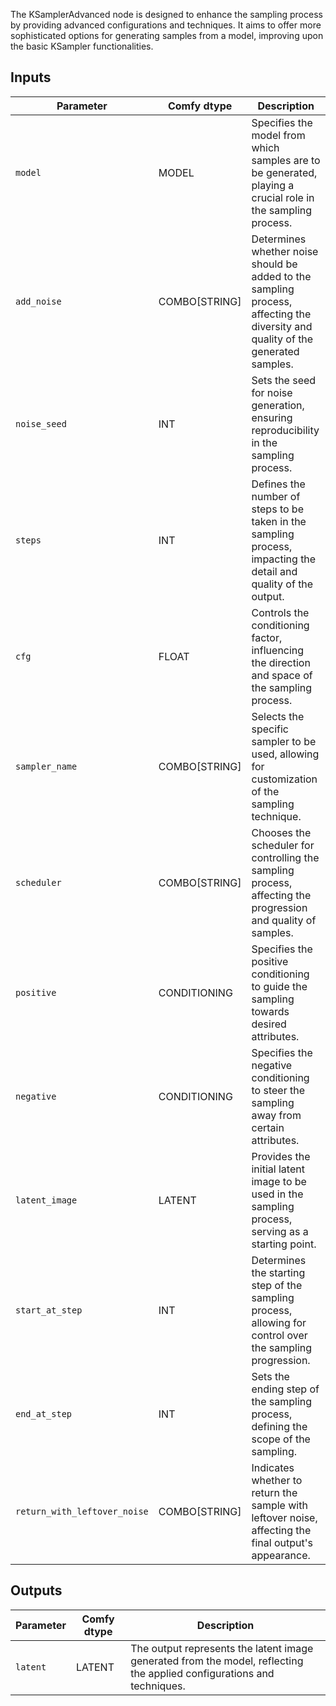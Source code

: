 The KSamplerAdvanced node is designed to enhance the sampling process by providing advanced configurations and techniques. It aims to offer more sophisticated options for generating samples from a model, improving upon the basic KSampler functionalities.

## Inputs

| Parameter             | Comfy dtype | Description                                                                                                                                                                                                                                                                                                                                                     |
|----------------------|-------------|---------------------------------------------------------------------------------------------------------------------------------------------------------------------------------------------------------------------------------------------------------------------------------------------------------------------------------------------------------------------|
| `model`              | MODEL       | Specifies the model from which samples are to be generated, playing a crucial role in the sampling process.                                                                                                                                                                                                                      |
| `add_noise`          | COMBO[STRING] | Determines whether noise should be added to the sampling process, affecting the diversity and quality of the generated samples.                                                                                                                                                                                                             |
| `noise_seed`         | INT         | Sets the seed for noise generation, ensuring reproducibility in the sampling process.                                                                                                                                                                                                                                     |
| `steps`              | INT         | Defines the number of steps to be taken in the sampling process, impacting the detail and quality of the output.                                                                                                                                                                                                                   |
| `cfg`                | FLOAT       | Controls the conditioning factor, influencing the direction and space of the sampling process.                                                                                                                                                                                                                                  |
| `sampler_name`       | COMBO[STRING] | Selects the specific sampler to be used, allowing for customization of the sampling technique.                                                                                                                                                                                                                                  |
| `scheduler`          | COMBO[STRING] | Chooses the scheduler for controlling the sampling process, affecting the progression and quality of samples.                                                                                                                                                                                                                   |
| `positive`           | CONDITIONING | Specifies the positive conditioning to guide the sampling towards desired attributes.                                                                                                                                                                                                                                     |
| `negative`           | CONDITIONING | Specifies the negative conditioning to steer the sampling away from certain attributes.                                                                                                                                                                                                                                     |
| `latent_image`       | LATENT      | Provides the initial latent image to be used in the sampling process, serving as a starting point.                                                                                                                                                                                                                               |
| `start_at_step`      | INT         | Determines the starting step of the sampling process, allowing for control over the sampling progression.                                                                                                                                                                                                                               |
| `end_at_step`        | INT         | Sets the ending step of the sampling process, defining the scope of the sampling.                                                                                                                                                                                                                                         |
| `return_with_leftover_noise` | COMBO[STRING] | Indicates whether to return the sample with leftover noise, affecting the final output's appearance.                                                                                                                                                                                                                               |

## Outputs

| Parameter   | Comfy dtype | Description                                                                                                               |
|-------------|-------------|------------------------------------------------------------------------------------------------------------------------------|
| `latent`    | LATENT      | The output represents the latent image generated from the model, reflecting the applied configurations and techniques. |

